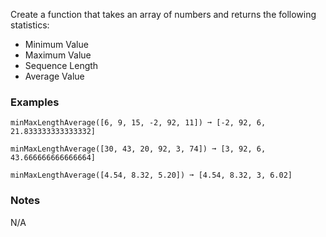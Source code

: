 Create a function that takes an array of numbers and returns the following statistics:

*   Minimum Value
*   Maximum Value
*   Sequence Length
*   Average Value


### Examples ###
    minMaxLengthAverage([6, 9, 15, -2, 92, 11]) ➞ [-2, 92, 6, 21.833333333333332]

    minMaxLengthAverage([30, 43, 20, 92, 3, 74]) ➞ [3, 92, 6, 43.666666666666664]

    minMaxLengthAverage([4.54, 8.32, 5.20]) ➞ [4.54, 8.32, 3, 6.02]


### Notes ###
N/A